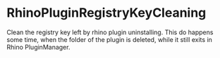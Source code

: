 # RhinoPluginRegistryKeyCleaning
Clean the registry key left by rhino plugin uninstalling. This do happens some time, when the folder of the plugin is deleted, while it still exits in Rhino PluginManager.
